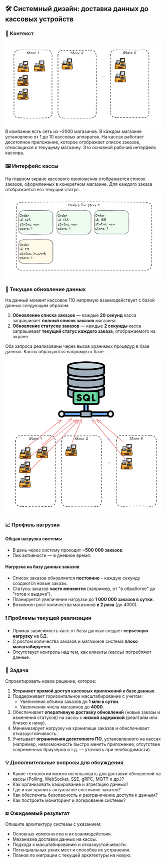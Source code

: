 ## 🛠️ Системный дизайн: доставка данных до кассовых устройств

### 📌 Контекст
![context](imgs/context.png)  
В компании есть сеть из ~2000 магазинов. В каждом магазине установлено от 1 до 10 кассовых аппаратов. На кассах работает десктопное приложение, которое отображает список заказов, относящихся к текущему магазину. Это основной рабочий интерфейс кассира.

### 🖼️ Интерфейс кассы

На главном экране кассового приложения отображается список заказов, оформленных в конкретном магазине. Для каждого заказа отображается его текущий статус.
![ui](imgs/ui.png)  
### 📡 Текущее обновление данных

На данный момент кассовое ПО напрямую взаимодействует с базой данных следующим образом:

1. **Обновление списка заказов** — каждые **20 секунд** касса запрашивает **полный список заказов** магазина.
2. **Обновление статусов заказов** — каждые **2 секунды** касса запрашивает **текущий статус каждого заказа**, отображаемого на экране.

Оба запроса реализованы через вызов хранимых процедур в базе данных. Кассы обращаются напрямую к базе.

![server](imgs/server.png)  
### 📈 Профиль нагрузки

#### Общая нагрузка системы

- В день через систему проходит **~500 000 заказов**.
- Пик активности — в дневное время.

#### Нагрузка на базу данных заказов

- Список заказов обновляется **постоянно** – каждую секунду создаются новые заказы.
- Статусы заказов **часто меняются** (например, от "в обработке" до "готов к выдаче").
- Планируется увеличение нагрузки до **1 000 000 заказов в сутки**.
- Возможен рост количества магазинов **в 2 раза** (до 4000).


### ❗ Проблемы текущей реализации

- Прямая зависимость касс от базы данных создает **серьезную нагрузку** на БД.
- С ростом количества заказов и магазинов система **плохо масштабируется**.
- Отсутствует контроль над тем, как клиенты (кассы) потребляют данные.


### 🎯 Задача

Спроектировать новое решение, которое:

1. **Устраняет прямой доступ кассовых приложений к базе данных**.
2. Поддерживает горизонтальное масштабирование с учетом:
   - Увеличения объема заказов до **1 млн в сутки**.
   - Увеличения числа магазинов до **4000**.
3. Обеспечивает **оперативную доставку обновлений** (новые заказы и изменения статусов) на кассы с **низкой задержкой** (реалтайм или близко к нему).
4. Минимизирует нагрузку на хранилище заказов и обеспечивает отказоустойчивость.
5. Учитывает **ограничения десктопного ПО**, установленного на кассах (например, невозможность быстро менять приложение, отсутствие современных браузеров и т.д. — уточнить при необходимости).


### 💡 Дополнительные вопросы для обсуждения

- Какие технологии можно использовать для доставки обновлений на кассы (Polling, WebSocket, SSE, gRPC, MQTT и др.)?
- Как организовать кэширование и агрегацию данных?
- Где и как хранить актуальное состояние заказов?
- Как обеспечить безопасность и разграничение доступа к данным?
- Как построить мониторинг и логирование системы?


### 🔚 Ожидаемый результат

Опишите архитектуру системы с указанием:

- Основных компонентов и их взаимодействия.
- Механизма доставки данных на кассы.
- Подхода к масштабированию и отказоустойчивости.
- Потенциальных узких мест и способов их устранения.
- Планов по миграции с текущей архитектуры на новую.
